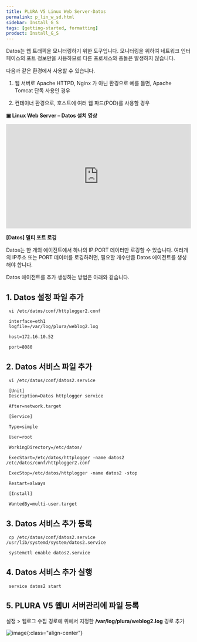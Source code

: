 ```yaml
---
title: PLURA V5 Linux Web Server-Datos
permalink: p_lin_w_sd.html
sidebar: Install_G_S
tags: [getting-started, formatting]
product: Install_G_S
---
```


Datos는 웹 트래픽을 모니터링하기 위한 도구입니다.
모니터링을 위하여 네트워크 인터페이스의 포트 정보만을 사용하므로 다른 프로세스와 충돌은 발생하지 않습니다.

다음과 같은 환경에서 사용할 수 있습니다.

1) 웹 서버로 Apache HTTPD, Nginx 가 아닌 환경으로 예를 들면, Apache Tomcat 단독 사용인 경우

2) 컨테이너 환경으로, 호스트에 여러 웹 파드(POD)를 사용할 경우

__▣ Linux Web Server – Datos 설치 영상__

<style>.embed-container { position: relative; padding-bottom: 56.25%; height: 0; overflow: hidden; max-width: 100%; } .embed-container iframe, .embed-container object, .embed-container embed { position: absolute; top: 0; left: 0; width: 100%; height: 100%; }</style><div class='embed-container'><iframe src='https://www.youtube.com/embed/TqDUR002tt0' frameborder='0' allowfullscreen></iframe></div>

__[Datos] 멀티 포트 로깅__

Datos는 한 개의 에이전트에서 하나의 IP:PORT 데이터만 로깅할 수 있습니다.
여러개의 IP주소 또는 PORT 데이터를 로깅하려면, 필요할 개수만큼 Datos 에이전트를 생성해야 합니다.

Datos 에이전트를 추가 생성하는 방법은 아래와 같습니다.

## 1. Datos 설정 파일 추가

     vi /etc/datos/conf/httplogger2.conf

     interface=eth1
     logfile=/var/log/plura/weblog2.log

     host=172.16.10.52

     port=8080

## 2. Datos 서비스 파일 추가
     vi /etc/datos/conf/datos2.service

     [Unit]
     Description=Datos httplogger service

     After=network.target

     [Service]

     Type=simple

     User=root

     WorkingDirectory=/etc/datos/

     ExecStart=/etc/datos/httplogger -name datos2 /etc/datos/conf/httplogger2.conf

     ExecStop=/etc/datos/httplogger -name datos2 -stop

     Restart=always

     [Install]

     WantedBy=multi-user.target

## 3. Datos 서비스 추가 등록

     cp /etc/datos/conf/datos2.service /usr/lib/systemd/system/datos2.service

     systemctl enable datos2.service

## 4. Datos 서비스 추가 실행
     
     service datos2 start

## 5. PLURA V5 웹UI 서버관리에 파일 등록

설정 > 웹로그 수집 경로에 위에서 지정한 __/var/log/plura/weblog2.log__ 경로 추가

![image](/docs/images/Ins_G/Linux_WebServer_Datos/webserver_datos.png){:class="align-center"}